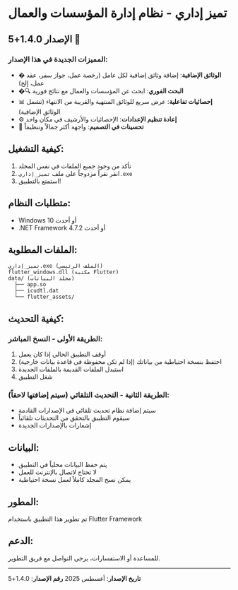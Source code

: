 # تميز إداري - نظام إدارة المؤسسات والعمال

## الإصدار 1.4.0+5 🎉

### المميزات الجديدة في هذا الإصدار:
- � **الوثائق الإضافية**: إضافة وثائق إضافية لكل عامل (رخصة عمل، جواز سفر، عقد عمل، إلخ)
- �🔍 **البحث الفوري**: ابحث عن المؤسسات والعمال مع نتائج فورية
- 📊 **إحصائيات تفاعلية**: عرض سريع للوثائق المنتهية والقريبة من الانتهاء (تشمل الوثائق الإضافية)
- ⚙️ **إعادة تنظيم الإعدادات**: الإحصائيات والأرشيف في مكان واحد
- 🎨 **تحسينات في التصميم**: واجهة أكثر جمالاً وتنظيماً

## كيفية التشغيل:
1. تأكد من وجود جميع الملفات في نفس المجلد
2. انقر نقراً مزدوجاً على ملف `تميز_إداري.exe`
3. استمتع بالتطبيق!

## متطلبات النظام:
- Windows 10 أو أحدث
- .NET Framework 4.7.2 أو أحدث

## الملفات المطلوبة:
```
تميز_إداري.exe (الملف الرئيسي)
flutter_windows.dll (مكتبة Flutter)
data/ (مجلد البيانات)
  ├── app.so
  ├── icudtl.dat
  └── flutter_assets/
```

## كيفية التحديث:

### الطريقة الأولى - النسخ المباشر:
1. أوقف التطبيق الحالي إذا كان يعمل
2. احتفظ بنسخة احتياطية من بياناتك (إذا لم تكن محفوظة في قاعدة بيانات خارجية)
3. استبدل الملفات القديمة بالملفات الجديدة
4. شغل التطبيق

### الطريقة الثانية - التحديث التلقائي (سيتم إضافتها لاحقاً):
- سيتم إضافة نظام تحديث تلقائي في الإصدارات القادمة
- سيقوم التطبيق بالتحقق من التحديثات تلقائياً
- إشعارات بالإصدارات الجديدة

## البيانات:
- يتم حفظ البيانات محلياً في التطبيق
- لا تحتاج لاتصال بالإنترنت للعمل
- يمكن نسخ المجلد كاملاً لعمل نسخة احتياطية

## المطور:
تم تطوير هذا التطبيق باستخدام Flutter Framework

## الدعم:
للمساعدة أو الاستفسارات، يرجى التواصل مع فريق التطوير.

---
**تاريخ الإصدار**: أغسطس 2025
**رقم الإصدار**: 1.4.0+5
